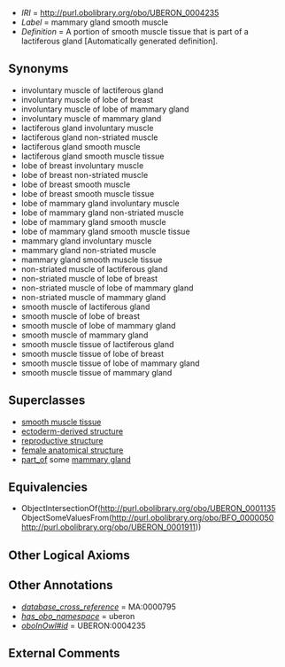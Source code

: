  * *IRI* = http://purl.obolibrary.org/obo/UBERON_0004235
 * *Label* = mammary gland smooth muscle
 * *Definition* = A portion of smooth muscle tissue that is part of a lactiferous gland [Automatically generated definition].

## Synonyms

 * involuntary muscle of lactiferous gland
 * involuntary muscle of lobe of breast
 * involuntary muscle of lobe of mammary gland
 * involuntary muscle of mammary gland
 * lactiferous gland involuntary muscle
 * lactiferous gland non-striated muscle
 * lactiferous gland smooth muscle
 * lactiferous gland smooth muscle tissue
 * lobe of breast involuntary muscle
 * lobe of breast non-striated muscle
 * lobe of breast smooth muscle
 * lobe of breast smooth muscle tissue
 * lobe of mammary gland involuntary muscle
 * lobe of mammary gland non-striated muscle
 * lobe of mammary gland smooth muscle
 * lobe of mammary gland smooth muscle tissue
 * mammary gland involuntary muscle
 * mammary gland non-striated muscle
 * mammary gland smooth muscle tissue
 * non-striated muscle of lactiferous gland
 * non-striated muscle of lobe of breast
 * non-striated muscle of lobe of mammary gland
 * non-striated muscle of mammary gland
 * smooth muscle of lactiferous gland
 * smooth muscle of lobe of breast
 * smooth muscle of lobe of mammary gland
 * smooth muscle of mammary gland
 * smooth muscle tissue of lactiferous gland
 * smooth muscle tissue of lobe of breast
 * smooth muscle tissue of lobe of mammary gland
 * smooth muscle tissue of mammary gland

## Superclasses

 * [smooth muscle tissue](../../UBERON/35/UBERON_0001135.md)
 * [ectoderm-derived structure](../../UBERON/21/UBERON_0004121.md)
 * [reproductive structure](../../UBERON/56/UBERON_0005156.md)
 * [female anatomical structure](../../UBERON/04/UBERON_0014404.md)
 * [part_of](../../BFO/50/BFO_0000050.md) some [mammary gland](../../UBERON/11/UBERON_0001911.md)

## Equivalencies

 * ObjectIntersectionOf(<http://purl.obolibrary.org/obo/UBERON_0001135> ObjectSomeValuesFrom(<http://purl.obolibrary.org/obo/BFO_0000050> <http://purl.obolibrary.org/obo/UBERON_0001911>))

## Other Logical Axioms


## Other Annotations

 * *[database_cross_reference](../../ef/oboInOwl#hasDbXref.md)* = MA:0000795
 * *[has_obo_namespace](../../ce/oboInOwl#hasOBONamespace.md)* = uberon
 * *[oboInOwl#id](../../id/oboInOwl#id.md)* = UBERON:0004235

## External Comments

